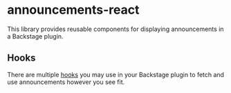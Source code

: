 # announcements-react

This library provides reusable components for displaying announcements in a Backstage plugin.

## Hooks

There are multiple [hooks](./src/hooks/index.ts) you may use in your Backstage plugin to fetch and use announcements however you see fit.
